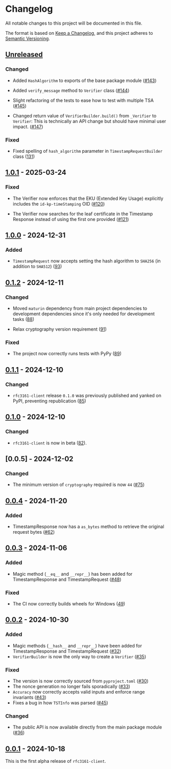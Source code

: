 # Changelog

All notable changes to this project will be documented in this file.

The format is based on [Keep a Changelog](https://keepachangelog.com/en/1.0.0/),
and this project adheres to [Semantic Versioning](https://semver.org/spec/v2.0.0.html).

## [Unreleased]

### Changed

- Added `HashAlgorithm` to exports of the base package module ([#143](https://github.com/trailofbits/rfc3161-client/pull/143))

- Added `verify_message` method to `Verifier` class ([#144](https://github.com/trailofbits/rfc3161-client/pull/144))

- Slight refactoring of the tests to ease how to test with multiple TSA ([#145](https://github.com/trailofbits/rfc3161-client/pull/145))

- Changed return value of `VerifierBuilder.build()` from `_Verifier` to `Verifier`: This is technically
  an API change but should have minimal user impact. ([#147](https://github.com/trailofbits/rfc3161-client/pull/147))

### Fixed

- Fixed spelling of `hash_algorithm` parameter in `TimestampRequestBuilder` class ([131](https://github.com/trailofbits/rfc3161-client/pull/131))

## [1.0.1] - 2025-03-24

### Fixed

- The Verifier now enforces that the EKU (Extended Key Usage) explicitly includes the `id-kp-timeStamping` OID ([#120](https://github.com/trailofbits/rfc3161-client/pull/120))

- The Verifier now searches for the leaf certificate in the Timestamp Response instead of using the first one provided ([#121](https://github.com/trailofbits/rfc3161-client/pull/121))

## [1.0.0] - 2024-12-31

### Added

- `TimestampRequest` now accepts setting the hash algorithm to `SHA256` (in addition to `SHA512`)
  ([93](https://github.com/trailofbits/rfc3161-client/pull/93))

## [0.1.2] - 2024-12-11

### Changed

- Moved `maturin` dependency from main project dependencies to development dependencies
  since it's only needed for development tasks ([88](https://github.com/trailofbits/rfc3161-client/pull/88))

- Relax cryptography version requirement ([91](https://github.com/trailofbits/rfc3161-client/pull/91))

### Fixed

- The project now correctly runs tests with PyPy
  ([89](https://github.com/trailofbits/rfc3161-client/pull/89))

## [0.1.1] - 2024-12-10

### Changed

- `rfc3161-client` release `0.1.0` was previously published and yanked on PyPI, preventing
  republication ([85](https://github.com/trailofbits/rfc3161-client/pull/85))

## [0.1.0] - 2024-12-10

### Changed

- `rfc3161-client` is now in beta ([82](https://github.com/trailofbits/rfc3161-client/pull/82)).

## [0.0.5] - 2024-12-02

### Changed

- The minimum version of `cryptography` required is now `44`
  ([#75](https://github.com/trailofbits/rfc3161-client/pull/75))

## [0.0.4] - 2024-11-20

### Added

- TimestampResponse now has a `as_bytes` method to retrieve the original
  request bytes ([#62](https://github.com/trailofbits/rfc3161-client/pull/62))

## [0.0.3] - 2024-11-06

### Added

- Magic method (`__eq__` and `__repr__`) has been added for TimestampResponse
  and TimestampRequest ([#48](https://github.com/trailofbits/rfc3161-client/pull/48))

### Fixed

- The CI now correctly builds wheels for Windows
  ([49](https://github.com/trailofbits/rfc3161-client/pull/49))

## [0.0.2] - 2024-10-30

### Added

- Magic methods (`__hash__` and `__repr__`) have been added for
  TimestampResponse and TimestampRequest ([#32](https://github.com/trailofbits/rfc3161-client/pull/32))
- `VerifierBuilder` is now the only way to create a `Verifier` ([#35](https://github.com/trailofbits/rfc3161-client/pull/35))

### Fixed

- The version is now correctly sourced from `pyproject.toml` ([#30](https://github.com/trailofbits/rfc3161-client/pull/30))
- The nonce generation no longer fails sporadically ([#33](https://github.com/trailofbits/rfc3161-client/pull/33))
- `Accuracy` now correctly accepts valid inputs and enforce range invariants ([#43](https://github.com/trailofbits/rfc3161-client/pull/43))
- Fixes a bug in how `TSTInfo` was parsed ([#45](https://github.com/trailofbits/rfc3161-client/pull/45))

### Changed

- The public API is now available directly from the main package module ([#36](https://github.com/trailofbits/rfc3161-client/pull/36))

## [0.0.1] - 2024-10-18

This is the first alpha release of `rfc3161-client`.

[Unreleased]: https://github.com/trailofbits/rfc3161-client/compare/v1.0.1...HEAD
[1.0.1]: https://github.com/trailofbits/rfc3161-client/compare/v1.0.0...v1.0.1
[1.0.0]: https://github.com/trailofbits/rfc3161-client/compare/v0.1.2...v1.0.0
[0.1.2]: https://github.com/trailofbits/rfc3161-client/compare/v0.1.1...v0.1.2
[0.1.1]: https://github.com/trailofbits/rfc3161-client/compare/v0.1.0...v0.1.1
[0.1.0]: https://github.com/trailofbits/rfc3161-client/compare/v0.0.5...v0.1.0
[0.0.4]: https://github.com/trailofbits/rfc3161-client/compare/v0.0.4...v0.0.5
[0.0.4]: https://github.com/trailofbits/rfc3161-client/compare/v0.0.3...v0.0.4
[0.0.3]: https://github.com/trailofbits/rfc3161-client/compare/v0.0.2...v0.0.3
[0.0.2]: https://github.com/trailofbits/rfc3161-client/compare/v0.0.1...v0.0.2
[0.0.1]: https://github.com/trailofbits/rfc3161-client/releases/tag/v0.0.1
